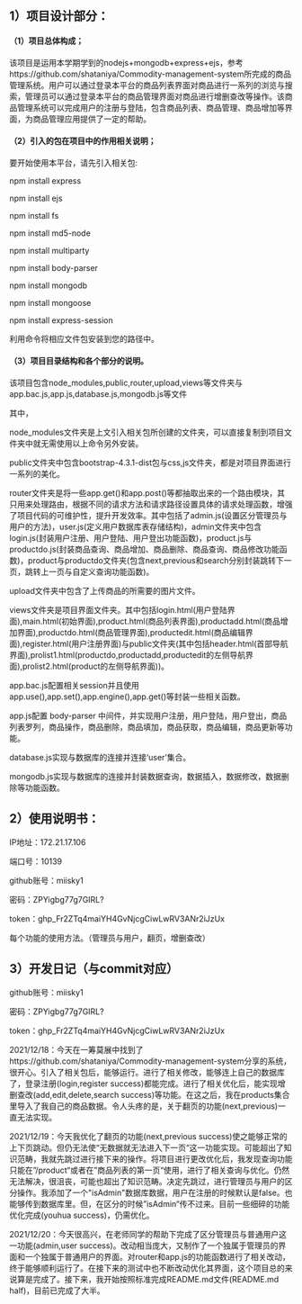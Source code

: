 ## 1）项目设计部分：

#### （1）项目总体构成；

​		该项目是运用本学期学到的nodejs+mongodb+express+ejs，参考https://github.com/shataniya/Commodity-management-system所完成的商品管理系统。用户可以通过登录本平台的商品列表界面对商品进行一系列的浏览与搜索，管理员可以通过登录本平台的商品管理界面对商品进行增删查改等操作。该商品管理系统可以完成用户的注册与登陆，包含商品列表、商品管理、商品增加等界面，为商品管理应用提供了一定的帮助。

#### （2）引入的包在项目中的作用相关说明；

  要开始使用本平台，请先引入相关包: 

  npm install express

  npm install ejs

  npm install fs

  npm install md5-node

  npm install multiparty

  npm install body-parser

  npm install mongodb

  npm install mongoose

  npm install express-session

  利用命令将相应文件包安装到您的路径中。

#### （3）项目目录结构和各个部分的说明。

该项目包含node_modules,public,router,upload,views等文件夹与app.bac.js,app.js,database.js,mongodb.js等文件

其中，

node_modules文件夹是上文引入相关包所创建的文件夹，可以直接复制到项目文件夹中就无需使用以上命令另外安装。

public文件夹中包含bootstrap-4.3.1-dist包与css,js文件夹，都是对项目界面进行一系列的美化。

router文件夹是将一些app.get()和app.post()等都抽取出来的一个路由模块，其只用来处理路由，根据不同的请求方法和请求路径设置具体的请求处理函数，增强了项目代码的可维护性，提升开发效率。其中包括了admin.js(设置区分管理员与用户的方法)，user.js(定义用户数据库表存储结构)，admin文件夹中包含login.js(封装用户注册、用户登陆、用户登出功能函数)，product.js与productdo.js(封装商品查询、商品增加、商品删除、商品查询、商品修改功能函数)，product与productdo文件夹(包含next,previous和search分别封装跳转下一页，跳转上一页与自定义查询功能函数)。

upload文件夹中包含了上传商品的所需要的图片文件。

views文件夹是项目界面文件夹。其中包括login.html(用户登陆界面),main.html(初始界面),product.html(商品列表界面),productadd.html(商品增加界面),productdo.html(商品管理界面),productedit.html(商品编辑界面),register.html(用户注册界面)与public文件夹(其中包括header.html(首部导航界面),prolist1.html(productdo,productadd,productedit的左侧导航界面),prolist2.html(product的左侧导航界面))。

app.bac.js配置相关session并且使用app.use(),app.set(),app.engine(),app.get()等封装一些相关函数。

app.js配置 body-parser 中间件，并实现用户注册，用户登陆，用户登出，商品列表罗列，商品操作，商品删除，商品填加，商品获取，商品编辑，商品更新等功能。

database.js实现与数据库的连接并连接‘user’集合。

mongodb.js实现与数据库的连接并封装数据查询，数据插入，数据修改，数据删除等功能函数。

## 2）使用说明书：

IP地址：172.21.17.106

端口号：10139

github账号：miisky1

密码：ZPYigbg77g7GIRL?

token：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



每个功能的使用方法。（管理员与用户，翻页，增删查改）



## 3）开发日记（与commit对应）

github账号：miisky1

密码：ZPYigbg77g7GIRL?

token：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



2021/12/18：今天在一筹莫展中找到了https://github.com/shataniya/Commodity-management-system分享的系统，很开心。引入了相关包后，能够运行。进行了相关修改，能够连上自己的数据库了，登录注册(login,register success)都能完成。进行了相关优化后，能实现增删查改(add,edit,delete,search success)等功能。在这之后，我在products集合里导入了我自己的商品数据。令人头疼的是，关于翻页的功能(next,previous)一直无法实现。

2021/12/19：今天我优化了翻页的功能(next,previous success)使之能够正常的上下页跳动。但仍无法使“无数据就无法进入下一页“这一功能实现。可能超出了知识范畴，我就先跳过进行接下来的操作。将项目进行更改优化后，我发现查询功能只能在”/product“或者在”商品列表的第一页“使用，进行了相关查询与优化。仍然无法解决，很沮丧，可能也超出了知识范畴。决定先跳过，进行管理员与用户的区分操作。我添加了一个"isAdmin"数据库数据，用户在注册的时候默认是false。也能够传到数据库里。但，在区分的时候”isAdmin“传不过来。目前一些细碎的功能优化完成(youhua success)，仍需优化。

2021/12/20：今天很高兴，在老师同学的帮助下完成了区分管理员与普通用户这一功能(admin,user success)。改动相当庞大，又制作了一个独属于管理员的界面和一个独属于普通用户的界面。对router和app.js的功能函数进行了相关改动，终于能够顺利运行了。在接下来的测试中也不断改动优化其界面，这个项目总的来说算是完成了。接下来，我开始按照标准完成README.md文件(README.md half)，目前已完成了大半。